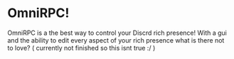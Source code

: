 # OmniRPC!
OmniRPC is a the best way to control your Discrd rich presence! With a gui and the ability to edit every aspect of your rich presence what is there not to love? ( currently not finished so this isnt true :/ )
